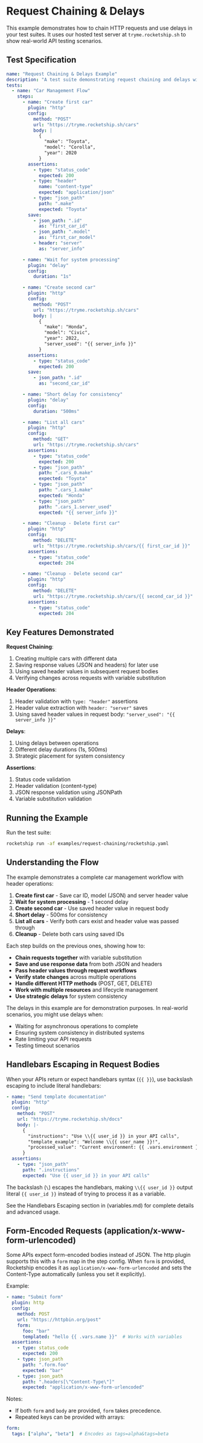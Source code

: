 # Request Chaining & Delays

This example demonstrates how to chain HTTP requests and use delays in your test suites. It uses our hosted test server at `tryme.rocketship.sh` to show real-world API testing scenarios.

## Test Specification

```yaml
name: "Request Chaining & Delays Example"
description: "A test suite demonstrating request chaining and delays with the test server"
tests:
  - name: "Car Management Flow"
    steps:
      - name: "Create first car"
        plugin: "http"
        config:
          method: "POST"
          url: "https://tryme.rocketship.sh/cars"
          body: |
            {
              "make": "Toyota",
              "model": "Corolla",
              "year": 2020
            }
        assertions:
          - type: "status_code"
            expected: 200
          - type: "header"
            name: "content-type"
            expected: "application/json"
          - type: "json_path"
            path: ".make"
            expected: "Toyota"
        save:
          - json_path: ".id"
            as: "first_car_id"
          - json_path: ".model"
            as: "first_car_model"
          - header: "server"
            as: "server_info"

      - name: "Wait for system processing"
        plugin: "delay"
        config:
          duration: "1s"

      - name: "Create second car"
        plugin: "http"
        config:
          method: "POST"
          url: "https://tryme.rocketship.sh/cars"
          body: |
            {
              "make": "Honda",
              "model": "Civic", 
              "year": 2022,
              "server_used": "{{ server_info }}"
            }
        assertions:
          - type: "status_code"
            expected: 200
        save:
          - json_path: ".id"
            as: "second_car_id"

      - name: "Short delay for consistency"
        plugin: "delay"
        config:
          duration: "500ms"

      - name: "List all cars"
        plugin: "http"
        config:
          method: "GET"
          url: "https://tryme.rocketship.sh/cars"
        assertions:
          - type: "status_code"
            expected: 200
          - type: "json_path"
            path: ".cars_0.make"
            expected: "Toyota"
          - type: "json_path"
            path: ".cars_1.make"
            expected: "Honda"
          - type: "json_path"
            path: ".cars_1.server_used"
            expected: "{{ server_info }}"

      - name: "Cleanup - Delete first car"
        plugin: "http"
        config:
          method: "DELETE"
          url: "https://tryme.rocketship.sh/cars/{{ first_car_id }}"
        assertions:
          - type: "status_code"
            expected: 204

      - name: "Cleanup - Delete second car"
        plugin: "http"
        config:
          method: "DELETE"
          url: "https://tryme.rocketship.sh/cars/{{ second_car_id }}"
        assertions:
          - type: "status_code"
            expected: 204
```

## Key Features Demonstrated

**Request Chaining**:

1. Creating multiple cars with different data
2. Saving response values (JSON and headers) for later use
3. Using saved header values in subsequent request bodies
4. Verifying changes across requests with variable substitution

**Header Operations**:

1. Header validation with `type: "header"` assertions
2. Header value extraction with `header: "server"` saves
3. Using saved header values in request body: `"server_used": "{{ server_info }}"`

**Delays**:

1. Using delays between operations
2. Different delay durations (1s, 500ms)
3. Strategic placement for system consistency

**Assertions**:

1. Status code validation
2. Header validation (content-type)
3. JSON response validation using JSONPath
4. Variable substitution validation

## Running the Example

Run the test suite:

```bash
rocketship run -af examples/request-chaining/rocketship.yaml
```

## Understanding the Flow

The example demonstrates a complete car management workflow with header operations:

1. **Create first car** - Save car ID, model (JSON) and server header value
2. **Wait for system processing** - 1 second delay
3. **Create second car** - Use saved header value in request body
4. **Short delay** - 500ms for consistency
5. **List all cars** - Verify both cars exist and header value was passed through
6. **Cleanup** - Delete both cars using saved IDs

Each step builds on the previous ones, showing how to:

- **Chain requests together** with variable substitution
- **Save and use response data** from both JSON and headers
- **Pass header values through request workflows**
- **Verify state changes** across multiple operations
- **Handle different HTTP methods** (POST, GET, DELETE)
- **Work with multiple resources** and lifecycle management
- **Use strategic delays** for system consistency

The delays in this example are for demonstration purposes. In real-world scenarios, you might use delays when:

- Waiting for asynchronous operations to complete
- Ensuring system consistency in distributed systems
- Rate limiting your API requests
- Testing timeout scenarios

## Handlebars Escaping in Request Bodies

When your APIs return or expect handlebars syntax (`{{ }}`), use backslash escaping to include literal handlebars:

```yaml
- name: "Send template documentation"
  plugin: "http"
  config:
    method: "POST"
    url: "https://tryme.rocketship.sh/docs"
    body: |-
      {
        "instructions": "Use \\{{ user_id }} in your API calls",
        "template_example": "Welcome \\{{ user_name }}!",
        "processed_value": "Current environment: {{ .vars.environment }}"
      }
  assertions:
    - type: "json_path"
      path: ".instructions"
      expected: "Use {{ user_id }} in your API calls"
```

The backslash (`\`) escapes the handlebars, making `\\{{ user_id }}` output literal `{{ user_id }}` instead of trying to process it as a variable.

See the Handlebars Escaping section in (variables.md) for complete details and advanced usage.

## Form-Encoded Requests (application/x-www-form-urlencoded)

Some APIs expect form-encoded bodies instead of JSON. The http plugin supports this with a `form` map in the step config. When `form` is provided, Rocketship encodes it as `application/x-www-form-urlencoded` and sets the Content-Type automatically (unless you set it explicitly).

Example:

```yaml
- name: "Submit form"
  plugin: http
  config:
    method: POST
    url: "https://httpbin.org/post"
    form:
      foo: "bar"
      templated: "hello {{ .vars.name }}"  # Works with variables
  assertions:
    - type: status_code
      expected: 200
    - type: json_path
      path: ".form.foo"
      expected: "bar"
    - type: json_path
      path: ".headers[\"Content-Type\"]"
      expected: "application/x-www-form-urlencoded"
```

Notes:
- If both `form` and `body` are provided, `form` takes precedence.
- Repeated keys can be provided with arrays:

```yaml
form:
  tags: ["alpha", "beta"]  # Encodes as tags=alpha&tags=beta
```
